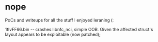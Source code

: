 # nope
PoCs and writeups for all the stuff I enjoyed leraning (:

1tlvFF66.bin -- crashes libnfc_nci, simple OOB. Given the affected struct's layout appears to be exploitable (now patched);
